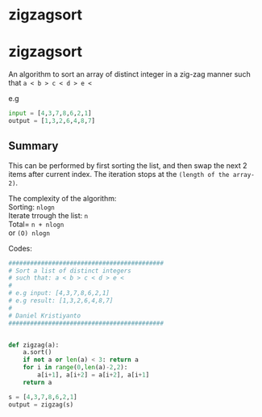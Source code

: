 # zigzagsort


# zigzagsort


An algorithm to sort an array of distinct integer in a zig-zag manner such that `a < b > c < d > e <`

e.g
```python
input = [4,3,7,8,6,2,1]
output = [1,3,2,6,4,8,7]
```

## Summary
This can be performed by first sorting the list, and then swap the next 2 items after current index. The iteration stops at the `(length of the array-2)`.

The complexity of the algorithm:  
Sorting: `nlogn`  
Iterate trrough the list: `n`  
Total= `n + nlogn`   
or `(O) nlogn`  




Codes:  

```python
###########################################
# Sort a list of distinct integers
# such that: a < b > c < d > e <
#
# e.g input: [4,3,7,8,6,2,1]
# e.g result: [1,3,2,6,4,8,7]
# 
# Daniel Kristiyanto
###########################################


def zigzag(a):
    a.sort()
    if not a or len(a) < 3: return a
    for i in range(0,len(a)-2,2):
        a[i+1], a[i+2] = a[i+2], a[i+1]
    return a

s = [4,3,7,8,6,2,1]
output = zigzag(s)

```